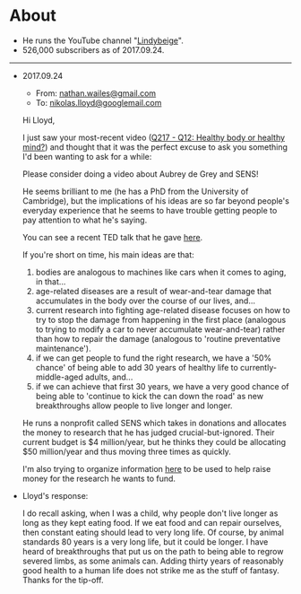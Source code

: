 # About
- He runs the YouTube channel "[Lindybeige](https://www.youtube.com/channel/UC9pgQfOXRsp4UKrI8q0zjXQ)".
- 526,000 subscribers as of 2017.09.24.

---

- 2017.09.24
    - From: nathan.wailes@gmail.com
    - To: nikolas.lloyd@googlemail.com
  
  Hi Lloyd,

  I just saw your most-recent video ([Q217 - Q12: Healthy body or healthy mind?](https://www.youtube.com/watch?v=YnMLRfkdx2E)) and thought that it was the perfect excuse to ask you something I'd been wanting to ask for a while:

  Please consider doing a video about Aubrey de Grey and SENS!

  He seems brilliant to me (he has a PhD from the University of Cambridge), but the implications of his ideas are so far beyond people's everyday experience that he seems to have trouble getting people to pay attention to what he's saying.

  You can see a recent TED talk that he gave [here](https://www.youtube.com/watch?v=r7eTSf9wkOM).

  If you're short on time, his main ideas are that:
  
  1. bodies are analogous to machines like cars when it comes to aging, in that...
  1. age-related diseases are a result of wear-and-tear damage that accumulates in the body over the course of our lives, and...
  1. current research into fighting age-related disease focuses on how to try to stop the damage from happening in the first place (analogous to trying to modify a car to never accumulate wear-and-tear) rather than how to repair the damage (analogous to 'routine preventative maintenance').
  1. if we can get people to fund the right research, we have a '50% chance' of being able to add 30 years of healthy life to currently-middle-aged adults, and...
  1. if we can achieve that first 30 years, we have a very good chance of being able to 'continue to kick the can down the road' as new breakthroughs allow people to live longer and longer.

  He runs a nonprofit called SENS which takes in donations and allocates the money to research that he has judged crucial-but-ignored. Their current budget is $4 million/year, but he thinks they could be allocating $50 million/year and thus moving three times as quickly.

  I'm also trying to organize information [here](https://github.com/NathanWailes/SENS) to be used to help raise money for the research he wants to fund.
  
- Lloyd's response:
  
  I do recall asking, when I was a child, why people don't live longer as long as they kept eating food.  If we eat food and can repair ourselves, then constant eating should lead to very long life.  Of course, by animal standards 80 years is a very long life, but it could be longer.  I have heard of breakthroughs that put us on the path to being able to regrow severed limbs, as some animals can.  Adding thirty years of reasonably good health to a human life does not strike me as the stuff of fantasy. Thanks for the tip-off.
